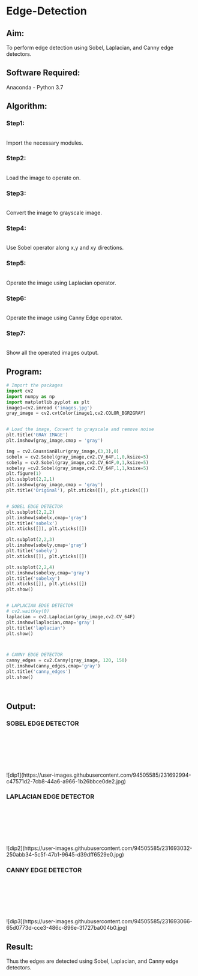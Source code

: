 # Edge-Detection
## Aim:
To perform edge detection using Sobel, Laplacian, and Canny edge detectors.

## Software Required:
Anaconda - Python 3.7

## Algorithm:
### Step1:
<br>
Import the necessary modules.

### Step2:
<br>
Load the image to operate on.

### Step3:
<br>
Convert the image to grayscale image.

### Step4:
<br>
Use Sobel operator along x,y and xy directions.

### Step5:
<br>
Operate the image using Laplacian operator.

### Step6:
<br>
Operate the image using Canny Edge operator.

### Step7:
<br>
Show all the operated images output.
 
## Program:

``` Python
# Import the packages
import cv2
import numpy as np
import matplotlib.pyplot as plt
image1=cv2.imread ('images.jpg') 
gray_image = cv2.cvtColor(image1,cv2.COLOR_BGR2GRAY)


# Load the image, Convert to grayscale and remove noise
plt.title('GRAY IMAGE')
plt.imshow(gray_image,cmap = 'gray')

img = cv2.GaussianBlur(gray_image,(3,3),0)
sobelx = cv2.Sobel(gray_image,cv2.CV_64F,1,0,ksize=5)
sobely = cv2.Sobel(gray_image,cv2.CV_64F,0,1,ksize=5)
sobelxy =cv2.Sobel(gray_image,cv2.CV_64F,1,1,ksize=5)
plt.figure(1)
plt.subplot(2,2,1)
plt.imshow(gray_image,cmap = 'gray')
plt.title('Original'), plt.xticks([]), plt.yticks([])


# SOBEL EDGE DETECTOR
plt.subplot(2,2,2)
plt.imshow(sobelx,cmap='gray')
plt.title('sobelx')
plt.xticks([]), plt.yticks([])

plt.subplot(2,2,3)
plt.imshow(sobely,cmap='gray')
plt.title('sobely')
plt.xticks([]), plt.yticks([])

plt.subplot(2,2,4)
plt.imshow(sobelxy,cmap='gray')
plt.title('sobelxy')
plt.xticks([]), plt.yticks([])
plt.show()


# LAPLACIAN EDGE DETECTOR
# cv2.waitKey(0)
laplacian = cv2.Laplacian(gray_image,cv2.CV_64F)
plt.imshow(laplacian,cmap='gray')
plt.title('laplacian')
plt.show()



# CANNY EDGE DETECTOR
canny_edges = cv2.Canny(gray_image, 120, 150)
plt.imshow(canny_edges,cmap='gray')
plt.title('canny_edges')
plt.show()




```
## Output:
### SOBEL EDGE DETECTOR
<br>
<br>
<br>
<br>
<br>
<br>
![dip1](https://user-images.githubusercontent.com/94505585/231692994-c47571d2-7cb8-44a6-a966-1b26bbce0de2.jpg)



### LAPLACIAN EDGE DETECTOR
<br>
<br>
<br>
<br>
<br>
<br>
![dip2](https://user-images.githubusercontent.com/94505585/231693032-250abb34-5c5f-47b1-9645-d39dff6529e0.jpg)


### CANNY EDGE DETECTOR
<br>
<br>
<br>
<br>
<br>
<br>
![dip3](https://user-images.githubusercontent.com/94505585/231693066-65d0773d-cce3-486c-896e-31727ba004b0.jpg)


## Result:
Thus the edges are detected using Sobel, Laplacian, and Canny edge detectors.
